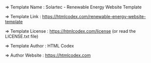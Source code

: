   =>  Template Name    : Solartec - Renewable Energy Website Template

  =>  Template Link    : https://htmlcodex.com/renewable-energy-website-template

  =>  Template License : https://htmlcodex.com/license (or read the LICENSE.txt file)

  =>  Template Author  : HTML Codex

  =>  Author Website   : https://htmlcodex.com
